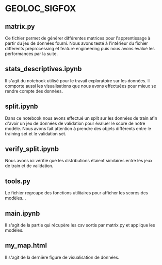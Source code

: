 # GEOLOC_SIGFOX

## matrix.py

Ce fichier permet de générer différentes matrices pour l'apprentissage à partir du jeu de données fourni.
Nous avons testé à l'intérieur du fichier différents préprocessing et feature engineering puis nous avons évalué les performances par la suite.

## stats_descriptives.ipynb

Il s'agit du notebook utilisé pour le travail exploratoire sur les données. Il comporte aussi les visualisations que nous avons effectuées pour mieux se rendre compte des données.

## split.ipynb

Dans ce notebook nous avons effectué un split sur les données de train afin d'avoir un jeu de données de validation pour évaluer le score de notre modèle. Nous avons fait attention à prendre des objets différents entre le training set et le validation set.

## verify_split.ipynb

Nous avons ici vérifié que les distributions étaient similaires entre les jeux de train et de validation.

## tools.py

Le fichier regroupe des fonctions utilitaires pour afficher les scores des modèles...

## main.ipynb

Il s'agit de la partie qui récupère les csv sortis par matrix.py et applique les modèles.

## my_map.html

Il s'agit de la dernière figure de visualisation de données.
